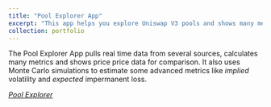 ```yaml
---
title: "Pool Explorer App"
excerpt: "This app helps you explore Uniswap V3 pools and shows many metrics and price data for comparison. It also uses Monte Carlo simulations to estimate some advanced metrics like *implied* volatility and *expected* impermanent loss. <br/> <br/> <img src='/images/project_figures/resized/pool_explorer_app_example_pic_resized.png'>"
collection: portfolio
---
```


The Pool Explorer App pulls real time data from several sources, calculates many metrics and shows price price data for comparison. It also uses Monte Carlo simulations to estimate some advanced metrics like *implied* volatility and *expected* impermanent loss.

_[Pool Explorer](https://pool-explorer-1c536fd777f8.herokuapp.com/)_